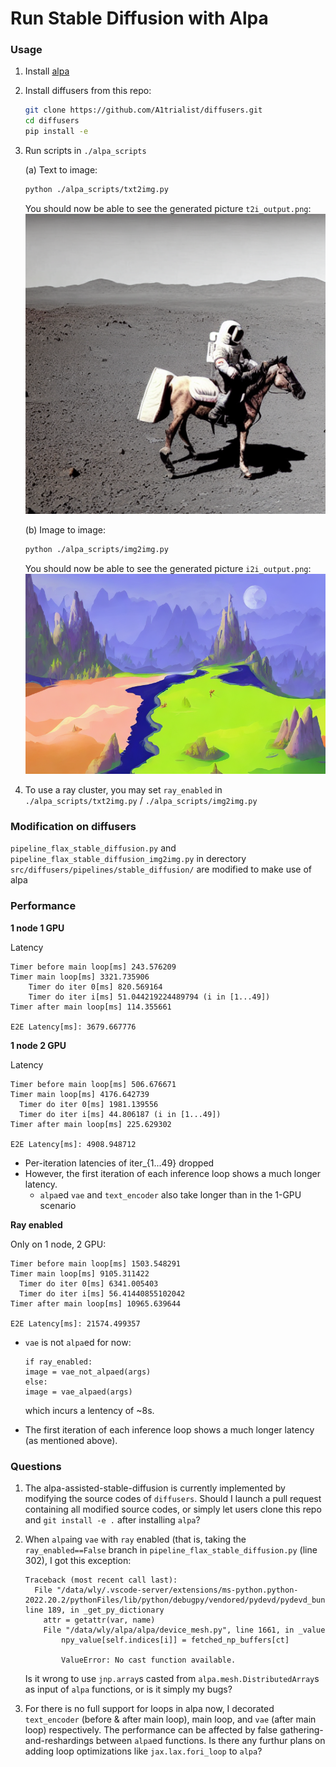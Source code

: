 # Run Stable Diffusion with Alpa

### Usage

1. Install [alpa](https://alpa.ai/install.html)

2. Install diffusers from this repo:

    ```bash
    git clone https://github.com/A1trialist/diffusers.git
    cd diffusers
    pip install -e
    ```

3. Run scripts in `./alpa_scripts`

    (a) Text to image:
    ```bash
    python ./alpa_scripts/txt2img.py
    ```
    You should now be able to see the generated picture `t2i_output.png`:
    ![output_pic](../t2i_output.png)

    (b) Image to image:
    ```bash
    python ./alpa_scripts/img2img.py
    ```
    You should now be able to see the generated picture `i2i_output.png`:
    ![output_pic](../i2i_output.png)


4. To use a ray cluster, you may set `ray_enabled` in `./alpa_scripts/txt2img.py` / `./alpa_scripts/img2img.py` 

### Modification on diffusers

`pipeline_flax_stable_diffusion.py` and `pipeline_flax_stable_diffusion_img2img.py` in derectory `src/diffusers/pipelines/stable_diffusion/` are modified to make use of alpa

### Performance

**1 node 1 GPU**

Latency

```
Timer before main loop[ms] 243.576209
Timer main loop[ms] 3321.735906
	Timer do iter 0[ms] 820.569164
	Timer do iter i[ms] 51.044219224489794 (i in [1...49])
Timer after main loop[ms] 114.355661

E2E Latency[ms]: 3679.667776
```

**1 node 2 GPU**

Latency

```
Timer before main loop[ms] 506.676671
Timer main loop[ms] 4176.642739
  Timer do iter 0[ms] 1981.139556
  Timer do iter i[ms] 44.806187 (i in [1...49])
Timer after main loop[ms] 225.629302

E2E Latency[ms]: 4908.948712
```

- Per-iteration latencies of iter_{1...49} dropped
- However, the first iteration of each inference loop shows a much longer latency.
  - `alpa`ed `vae` and `text_encoder` also take longer than in the 1-GPU scenario

**Ray enabled**

Only on 1 node, 2 GPU:

```
Timer before main loop[ms] 1503.548291
Timer main loop[ms] 9105.311422
  Timer do iter 0[ms] 6341.005403
  Timer do iter i[ms] 56.41440855102042
Timer after main loop[ms] 10965.639644

E2E Latency[ms]: 21574.499357
```

- `vae` is not `alpa`ed for now:

    ```
    if ray_enabled:
    image = vae_not_alpaed(args)
    else:
    image = vae_alpaed(args)
    ```
    
    which incurs a lentency of ~8s.

- The first iteration of each inference loop shows a much longer latency (as mentioned above).

### Questions

1. The alpa-assisted-stable-diffusion is currently implemented by modifying the source codes of `diffusers`. Should I launch a pull request containing all modified source codes, or simply let users clone this repo and `git install -e .` after installing `alpa`?

2. When `alpa`ing `vae` with `ray` enabled (that is, taking the `ray_enabled==False` branch in `pipeline_flax_stable_diffusion.py` (line 302), I got this exception:
    ```
    Traceback (most recent call last):
      File "/data/wly/.vscode-server/extensions/ms-python.python-2022.20.2/pythonFiles/lib/python/debugpy/vendored/pydevd/pydevd_bundle/pydevd_resolver.py", line 189, in _get_py_dictionary
        attr = getattr(var, name)
        File "/data/wly/alpa/alpa/device_mesh.py", line 1661, in _value
            npy_value[self.indices[i]] = fetched_np_buffers[ct]
            
            ValueError: No cast function available.
    ```
    Is it wrong to use `jnp.array`s casted from `alpa.mesh.DistributedArray`s as input of `alpa` functions, or is it simply my bugs?

3. For there is no full support for loops in alpa now, I decorated `text_encoder` (before & after main loop), main loop, and `vae` (after main loop) respectively. The performance can be affected by false gathering-and-reshardings between `alpa`ed functions. Is there any furthur plans on adding loop optimizations like `jax.lax.fori_loop` to `alpa`?

